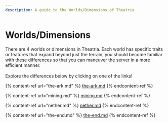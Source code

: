 ```yaml
---
description: A guide to the Worlds/Dimensions of Theatria
---
```


# Worlds/Dimensions

There are 4 worlds or dimensions in Theatria. Each world has specific traits or features that expand beyond just the terrain, you should become familiar with these differences so that you can maneuver the server in a more efficient manner.\
\
Explore the differences below by clicking on one of the links!

{% content-ref url="the-ark.md" %}
[the-ark.md](the-ark.md)
{% endcontent-ref %}

{% content-ref url="mining.md" %}
[mining.md](mining.md)
{% endcontent-ref %}

{% content-ref url="nether.md" %}
[nether.md](nether.md)
{% endcontent-ref %}

{% content-ref url="the-end.md" %}
[the-end.md](the-end.md)
{% endcontent-ref %}
